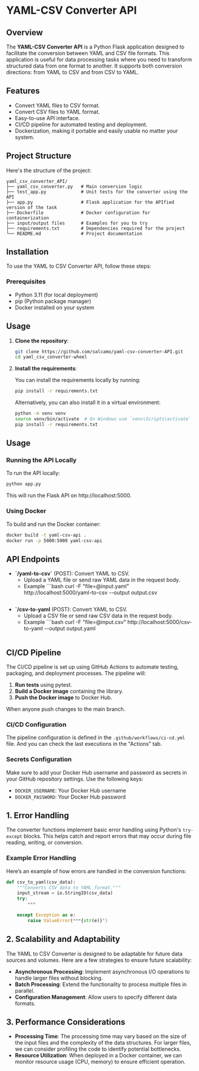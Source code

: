 # YAML-CSV Converter API

## Overview

The **YAML-CSV Converter API** is a Python Flask application designed to facilitate the conversion between YAML and CSV file formats. This application is useful for data processing tasks where you need to transform structured data from one format to another. It supports both conversion directions: from YAML to CSV and from CSV to YAML.

## Features

- Convert YAML files to CSV format.
- Convert CSV files to YAML format.
- Easy-to-use API interface.
- CI/CD pipeline for automated testing and deployment.
- Dockerization, making it portable and easily usable no matter your system.

## Project Structure

Here's the structure of the project:

```
yaml_csv_converter_API/
├── yaml_csv_converter.py   # Main conversion logic
├── test_app.py             # Unit tests for the converter using the API
├── app.py                  # Flask application for the APIfied version of the task
├── Dockerfile              # Docker configuration for containerization
├── input/output files      # Examples for you to try
├── requirements.txt        # Dependencies required for the project
└── README.md               # Project documentation
```

## Installation

To use the YAML to CSV Converter API, follow these steps:

### Prerequisites

- Python 3.11 (for local deployment)
- pip (Python package manager)
- Docker installed on your system

## Usage

1. **Clone the repository**:

   ```bash
   git clone https://github.com/salcamo/yaml-csv-converter-API.git
   cd yaml_csv_converter-wheel
   ```

2. **Install the requirements**:

   You can install the requirements locally by running:

   ```bash
   pip install -r requirements.txt
   ```

   Alternatively, you can also install it in a virtual environment:

   ```bash
   python -m venv venv
   source venv/bin/activate  # On Windows use `venv\Scripts\activate`
   pip install -r requirements.txt
   ```

## Usage

### Running the API Locally

To run the API locally:
```bash
python app.py
```
This will run the Flask API on http://localhost:5000.

### Using Docker

To build and run the Docker container:

```bash
docker build -t yaml-csv-api .
docker run -p 5000:5000 yaml-csv-api
```

## API Endpoints
- **`/yaml-to-csv´** (POST): Convert YAML to CSV.
    - Upload a YAML file or send raw YAML data in the request body.
    - Example ```bash
    curl -F "file=@input.yaml" http://localhost:5000/yaml-to-csv --output output.csv
    ```
- **`/csv-to-yaml** (POST): Convert YAML to CSV.
    - Upload a CSV file or send raw CSV data in the request body.
    - Example ```bash
    curl -F "file=@input.csv" http://localhost:5000/csv-to-yaml --output output.yaml
    ```

## CI/CD Pipeline

The CI/CD pipeline is set up using GitHub Actions to automate testing, packaging, and deployment processes. The pipeline will:

1. **Run tests** using pytest.
2. **Build a Docker image** containing the library.
3. **Push the Docker image** to Docker Hub.

When anyone push changes to the main branch.

### CI/CD Configuration

The pipeline configuration is defined in the `.github/workflows/ci-cd.yml` file. And you can check the last executions in the "Actions" tab.

### Secrets Configuration

Make sure to add your Docker Hub username and password as secrets in your GitHub repository settings. Use the following keys:

- `DOCKER_USERNAME`: Your Docker Hub username
- `DOCKER_PASSWORD`: Your Docker Hub password

## 1. Error Handling

The converter functions implement basic error handling using Python's `try-except` blocks. This helps catch and report errors that may occur during file reading, writing, or conversion. 

### Example Error Handling

Here’s an example of how errors are handled in the conversion functions:

```python
def csv_to_yaml(csv_data):
    """Converts CSV data to YAML format."""
    input_stream = io.StringIO(csv_data)
    try:
        ***

    except Exception as e:
        raise ValueError(***{str(e)}")
```

## 2. Scalability and Adaptability

The YAML to CSV Converter is designed to be adaptable for future data sources and volumes. Here are a few strategies to ensure future scalability:

- **Asynchronous Processing**: Implement asynchronous I/O operations to handle larger files without blocking.
- **Batch Processing**: Extend the functionality to process multiple files in parallel.
- **Configuration Management**: Allow users to specify different data formats.

## 3. Performance Considerations

- **Processing Time**: The processing time may vary based on the size of the input files and the complexity of the data structures. For larger files, we can consider profiling the code to identify potential bottlenecks.
- **Resource Utilization**: When deployed in a Docker container, we can monitor resource usage (CPU, memory) to ensure efficient operation.